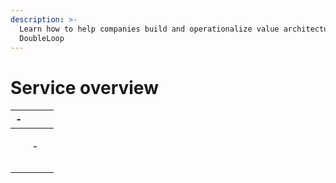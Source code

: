 ```yaml
---
description: >-
  Learn how to help companies build and operationalize value architectures in
  DoubleLoop
---
```


# Service overview



| - |              |   |
| - | ------------ | - |
|   | <p>-<br></p> |   |
|   |              |   |
|   |              |   |

